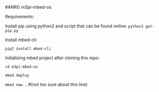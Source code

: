#ANRG m3pi-mbed-os

Requirements:

Install pip using python2 and script that can be found online:
`python2 get-pip.py`

Install mbed-cli:

`pip2 install mbed-cli`

Initializing mbed project after cloning this repo:

`cd m3pi-mbed-os`

`mbed deploy`

`mbed new .` #(not too sure about this line)